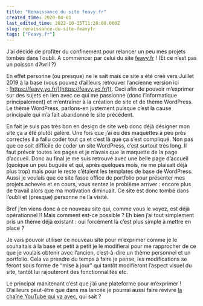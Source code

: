 ```yaml
---
title: "Renaissance du site feavy.fr"
created_time: 2020-04-01
last_edited_time: 2022-10-15T11:28:00.000Z
slug: renaissance-du-site-feavyfr
tags: ["Feavy.fr"]
---
```

J’ai décidé de profiter du confinement pour relancer un peu mes projets tombés dans l’oubli. A commencer par celui du site [feavy.fr](http://feavy.fr/) ! (Et ce n’est pas un poisson d’Avril ?)

En effet personne (ou presque) ne le sait mais ce site a été créé vers Juillet 2019 à la base (vous pouvez d’ailleurs retrouver l’ancienne version ici : [https://feavy.yo.fr/](https://feavy.yo.fr/)). Ceci afin de pouvoir m’exprimer sur des sujets en lien avec ce qui me passionne (donc l’informatique principalement) et m’entraîner à la création de site et de thème WordPress. Le thème WordPress, parlons-en justement puisque c’est la cause principale qui m’a fait abandonné le site précédent.

En fait je suis pas très bon en design de site web donc déjà désigner mon site ça a été plutôt galère. Une fois que j’ai eu des maquettes à peu près correctes il a fallu coder tout ça et c’est là que ça s’est compliqué. Non pas que ce soit difficile de coder un site WordPress, c’est surtout très long. Il faut prévoir toutes les pages et je n’avais que la maquette de la page d’accueil. Donc au final je me suis retrouvé avec une belle page d’accueil (quoique un peu buguée et qui, après quelques mois, ne me plaisait déjà plus trop) mais pour le reste c’étaient les templates de base de WordPress. Aussi je voulais que ce site fasse office de portfolio pour présenter mes projets achevés et en cours, vous sentez le problème arriver : encore plus de travail alors que ma motivation diminuait. Ce site est donc tombé dans l’oubli et (presque) personne ne l’a visité.

Bref j’en viens donc à ce nouveau site qui, comme vous le voyez, est déjà opérationnel !! Mais comment est-ce possible ? Eh bien j’ai tout simplement pris un thème déjà existant : oui forcément là c’est plus simple à mettre en place ?

Je vais pouvoir utiliser ce nouveau site pour m’exprimer comme je le souhaitais à la base et petit à petit je le modifierai pour me rapprocher de ce que je voulais obtenir avec l’ancien, c’est-à-dire un thème personnel et un portfolio. Cela va prendre du temps à faire je pense, les modifications se feront sous forme de “mise à jour” qui tantôt modifieront l’aspect visuel du site, tantôt lui rajouteront des fonctionnalités etc.

Le principal manitenant c’est que j’ai une plateforme pour m’exprimer ! D’ailleurs peut-être que dans ma lancée je pourrai aussi faire revivre [la chaîne YouTube qui va avec](https://www.youtube.com/channel/UC379yTrwcvo97BGs4nG02Qw), qui sait ?
